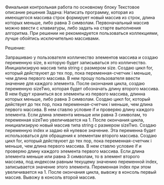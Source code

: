 Финальная контрольная работа по основному блоку
Текстовое описание решения
Задача: Написать программу, которая из имеющегося массива строк формирует новый массив из строк, длина которых меньше, либо равна 3 символам. Первоначальный массив можно ввести с клавиатуры, либо задать на старте выполнения алгоритма. При решении не рекомендуется пользоваться коллекциями, лучше обойтись исключительно массивами.

Решение:

Запрашиваю у пользователя колличество элементов массива и создаю переменную size, в которую будет записываться это колличество.
Инициализирую массив типа string с размером size.
Создаю цикл for, который действуюет до тех пор, пока переменная-счетчик i меньше, чем длина первого массива. В нем прошу пользователя ввести значение для каждого элемента.
После окончания цикла, создаю переменную sizeTwo, которая будет обозначать длину второго массива. В нем будут храниться все элементы из первого массива, длинна которых меньше, либо равна 3 символам.
Создаю цикл for, который действует до тех пор, пока переменная-счетчик i меньше, чем длина первого массива. В нем ставлю условие if и проверяю длину каждого элемента. Если длина элемента меньше или равна 3 символам, то переменная sizeTwo увеличивается на 1.
После окончания цикла, инициализирую новый массив типа string с размером sizeTwo.
Создаю переменную index и задаю ей нулевое значение. Эта переменна будет использоваться для обращения к элементам второго массива.
Создаю цикл for, который действуюет до тех пор, пока переменная-счетчик i меньше, чем длина первого массива. В нем ставлю условие if и проверяю длину каждого элемента первого массива. Если длина элемента меньше или равна 3 символам, то в элемент второго массива, под индексом равным текущему значению переменной index, записывается значение этого элемента. Переменная index при этом увеличивается на 1.
После окончания цикла, вывожу в консоль первый массив.
Вывожу в консоль второй массив.
